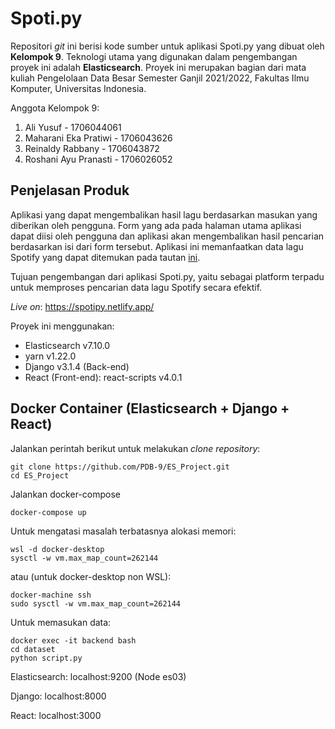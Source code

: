 # Spoti.py

Repositori _git_ ini berisi kode sumber untuk aplikasi Spoti.py yang dibuat oleh **Kelompok 9**. Teknologi utama yang digunakan dalam pengembangan proyek ini adalah **Elasticsearch**. Proyek ini merupakan bagian dari mata kuliah Pengelolaan Data Besar Semester Ganjil 2021/2022, Fakultas Ilmu Komputer, Universitas Indonesia.

Anggota Kelompok 9:

1. Ali Yusuf - 1706044061
2. Maharani Eka Pratiwi - 1706043626
3. Reinaldy Rabbany - 1706043872
4. Roshani Ayu Pranasti - 1706026052

## Penjelasan Produk

Aplikasi yang dapat mengembalikan hasil lagu berdasarkan masukan yang diberikan oleh pengguna. Form yang ada pada halaman utama aplikasi dapat diisi oleh pengguna dan aplikasi akan mengembalikan hasil pencarian berdasarkan isi dari form tersebut. Aplikasi ini memanfaatkan data lagu Spotify yang dapat ditemukan pada tautan [ini](https://www.kaggle.com/yamaerenay/spotify-dataset-19212020-160k-tracks).

Tujuan pengembangan dari aplikasi Spoti.py, yaitu sebagai platform terpadu untuk memproses pencarian data lagu Spotify secara efektif.

_Live on_: https://spotipy.netlify.app/

Proyek ini menggunakan:

- Elasticsearch v7.10.0
- yarn v1.22.0
- Django v3.1.4 (Back-end)
- React (Front-end): react-scripts v4.0.1

## Docker Container (Elasticsearch + Django + React)

Jalankan perintah berikut untuk melakukan _clone repository_:

    git clone https://github.com/PDB-9/ES_Project.git
    cd ES_Project

Jalankan docker-compose

    docker-compose up

Untuk mengatasi masalah terbatasnya alokasi memori:

    wsl -d docker-desktop
    sysctl -w vm.max_map_count=262144

atau (untuk docker-desktop non WSL):

    docker-machine ssh
    sudo sysctl -w vm.max_map_count=262144

Untuk memasukan data:
    
    docker exec -it backend bash
    cd dataset
    python script.py

Elasticsearch: localhost:9200 (Node es03)

Django: localhost:8000

React: localhost:3000